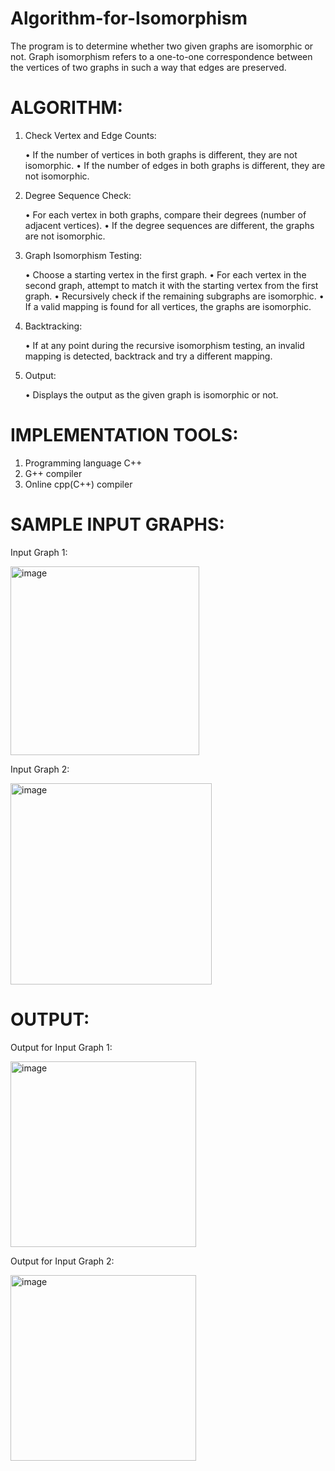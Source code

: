 # Algorithm-for-Isomorphism

The program is to determine whether two given graphs are isomorphic or not. Graph isomorphism refers to a one-to-one correspondence between the vertices of two graphs in such a way that edges are preserved.

# ALGORITHM:

1.	Check Vertex and Edge Counts:
   
       •      If the number of vertices in both graphs is different, they are not isomorphic.
       •	If the number of edges in both graphs is different, they are not isomorphic.
  	
2.	Degree Sequence Check:
   
       •	For each vertex in both graphs, compare their degrees (number of adjacent vertices).
       •	If the degree sequences are different, the graphs are not isomorphic.
  	
3.	Graph Isomorphism Testing:
   
       •	Choose a starting vertex in the first graph.
       •	For each vertex in the second graph, attempt to match it with the starting vertex from the first graph.
       •	Recursively check if the remaining subgraphs are isomorphic.
       •	If a valid mapping is found for all vertices, the graphs are isomorphic.
  	
4.	Backtracking:
   
       •	If at any point during the recursive isomorphism testing, an invalid mapping is detected, backtrack and try a different mapping.
  	
5.	Output:
   
       •	Displays the output as the given graph is isomorphic or not.

# IMPLEMENTATION TOOLS:

1.  Programming language C++
2.  G++ compiler
3.  Online cpp(C++) compiler

# SAMPLE INPUT GRAPHS:

Input Graph 1:

<img width="302" alt="image" src="https://github.com/JagadeeshR14/Algorithm-for-Isomorphism/assets/139132404/d59db1ad-4408-43a6-bd07-d02d1e3be28c">

Input Graph 2:

<img width="322" alt="image" src="https://github.com/JagadeeshR14/Algorithm-for-Isomorphism/assets/139132404/236e83ed-cf2a-44ae-aae5-e95ed84cf5e1">

# OUTPUT:

Output for Input Graph 1:

<img width="297" alt="image" src="https://github.com/JagadeeshR14/Algorithm-for-Isomorphism/assets/139132404/d49d6392-4921-40e9-9b8e-9b84b834eb3a">

Output for Input Graph 2:

<img width="297" alt="image" src="https://github.com/JagadeeshR14/Algorithm-for-Isomorphism/assets/139132404/fd5a9912-ffbd-4720-9693-398b63a382f1">
